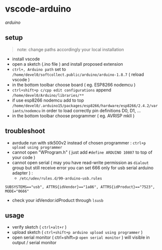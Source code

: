 # vscode-arduino

*arduino*

## setup

> note: change paths accordingly your local installation

- install vscode
- open a sketch (.ino file ) and install proposed extension
- `ctrl+, Arduino path` set to `/home/devel0/softcollect.public/arduino/arduino-1.8.7` ( reload vscode )
- in the bottom toolbar choose board ( eg. ESP8266 nodemcu )
- `ctrl+shift+p c/cpp edit configurations` append `/home/devel0/Arduino/libraries/**`
- if use esp8266 nodemcu add to top `/home/devel0/.arduino15/packages/esp8266/hardware/esp8266/2.4.2/variants/nodemcu` in order to load correctly pin definitions D0, D1, ...
- in the bottom toolbar choose programmer ( eg. AVRISP mkII )

## troubleshoot

- avrdude run with stk500v2 instead of chosen programmer : `ctrl+p upload using programmer`
- cannot open "WProgram.h" ( just add `#define ARDUINO 10807` to top of your code )
- cannot open serial ( may you have read-write permission as `dialout` group but still receive error you can set 666 only for usb serial arduino adapter ) :
  - `/etc/udev/rules.d/99-arduino-usb.rules`

```
SUBSYSTEMS=="usb", ATTRS{idVendor}=="1a86", ATTRS{idProduct}=="7523", MODE="0666"
```

  - check your idVendor:idProduct through `lsusb`

## usage

- verify sketch ( `ctrl+alt+r` )
- upload sketch ( `ctrl+shift+p arduino upload using programmer` )
- open serial monitor ( ctrl+shift+p `open serial monitor` ) will visible in output / serial monitor
